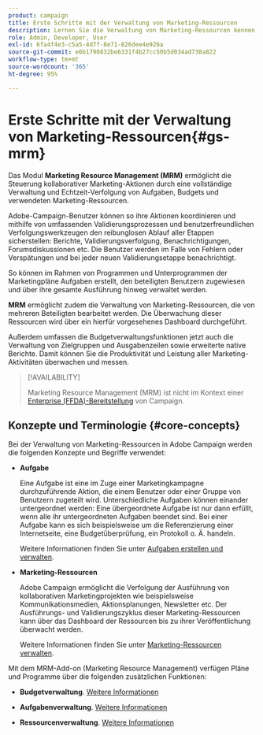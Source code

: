 ```yaml
---
product: campaign
title: Erste Schritte mit der Verwaltung von Marketing-Ressourcen
description: Lernen Sie die Verwaltung von Marketing-Ressourcen kennen.
role: Admin, Developer, User
exl-id: 6fa4f4e3-c5a5-4d7f-8e71-826dee4e926a
source-git-commit: e6b1790832be6331f4b27cc50b5d034ad738a822
workflow-type: tm+mt
source-wordcount: '365'
ht-degree: 95%

---
```


# Erste Schritte mit der Verwaltung von Marketing-Ressourcen{#gs-mrm}

Das Modul **Marketing Resource Management (MRM)** ermöglicht die Steuerung kollaborativer Marketing-Aktionen durch eine vollständige Verwaltung und Echtzeit-Verfolgung von Aufgaben, Budgets und verwendeten Marketing-Ressourcen.

Adobe-Campaign-Benutzer können so ihre Aktionen koordinieren und mithilfe von umfassenden Validierungsprozessen und benutzerfreundlichen Verfolgungswerkzeugen den reibunglosen Ablauf aller Etappen sicherstellen: Berichte, Validierungsverfolgung, Benachrichtigungen, Forumsdiskussionen etc. Die Benutzer werden im Falle von Fehlern oder Verspätungen und bei jeder neuen Validierungsetappe benachrichtigt.

So können im Rahmen von Programmen und Unterprogrammen der Marketingpläne Aufgaben erstellt, den beteiligten Benutzern zugewiesen und über ihre gesamte Ausführung hinweg verwaltet werden.

**MRM** ermöglicht zudem die Verwaltung von Marketing-Ressourcen, die von mehreren Beteiligten bearbeitet werden. Die Überwachung dieser Ressourcen wird über ein hierfür vorgesehenes Dashboard durchgeführt.

Außerdem umfassen die Budgetverwaltungsfunktionen jetzt auch die Verwaltung von Zielgruppen und Ausgabenzeilen sowie erweiterte native Berichte. Damit können Sie die Produktivität und Leistung aller Marketing-Aktivitäten überwachen und messen.

>[!AVAILABILITY]
>
>Marketing Resource Management (MRM) ist nicht im Kontext einer [Enterprise (FFDA)-Bereitstellung](../../v8/architecture/enterprise-deployment.md) von Campaign.

## Konzepte und Terminologie {#core-concepts}

Bei der Verwaltung von Marketing-Ressourcen in Adobe Campaign werden die folgenden Konzepte und Begriffe verwendet:

* **Aufgabe**

   Eine Aufgabe ist eine im Zuge einer Marketingkampagne durchzuführende Aktion, die einem Benutzer oder einer Gruppe von Benutzern zugeteilt wird. Unterschiedliche Aufgaben können einander untergeordnet werden: Eine übergeordnete Aufgabe ist nur dann erfüllt, wenn alle ihr untergeordneten Aufgaben beendet sind. Bei einer Aufgabe kann es sich beispielsweise um die Referenzierung einer Internetseite, eine Budgetüberprüfung, ein Protokoll o. Ä. handeln.

   Weitere Informationen finden Sie unter [Aufgaben erstellen und verwalten](creating-and-managing-tasks.md).

* **Marketing-Ressourcen**

   Adobe Campaign ermöglicht die Verfolgung der Ausführung von kollaborativen Marketingprojekten wie beispielsweise Kommunikationsmedien, Aktionsplanungen, Newsletter etc. Der Ausführungs- und Validierungszyklus dieser Marketing-Ressourcen kann über das Dashboard der Ressourcen bis zu ihrer Veröffentlichung überwacht werden.

   Weitere Informationen finden Sie unter [Marketing-Ressourcen verwalten](managing-marketing-resources.md).

<!--
>[!NOTE]
>
>For more on Adobe Campaign workspace, refer to [this section](../../platform/using/adobe-campaign-workspace.md).
>  
>Deliveries and communication channels are detailed in [this section](../../delivery/using/steps-about-delivery-creation-steps.md).  
>
>Marketing campaign functionalities are detailed in [this section](../../campaign/using/accessing-marketing-campaigns.md).
-->

Mit dem MRM-Add-on (Marketing Resource Management) verfügen Pläne und Programme über die folgenden zusätzlichen Funktionen:

* **Budgetverwaltung**. [Weitere Informationen](controlling-costs.md)

* **Aufgabenverwaltung**. [Weitere Informationen](creating-and-managing-tasks.md)

* **Ressourcenverwaltung**. [Weitere Informationen](managing-marketing-resources.md)
